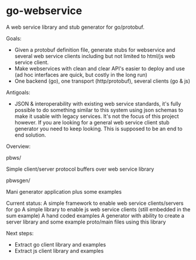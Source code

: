 go-webservice
=============

A web service library and stub generator for go/protobuf.

Goals:
* Given a protobuf definition file, generate stubs for webservice and several web service clients including but not limited to html/js web service client.
* Make webservices with clean and clear API's easier to deploy and use (ad hoc interfaces are quick, but costly in the long run)
* One backend (go), one transport (http/protobuf), several clients (go & js)

Antigoals:
* JSON & interoperability with existing web service standards, it's fully possible to do something similar to this system using json schemas to make it usable with legacy services. It's not the focus of this project however. If you are looking for a general web service client stub generator you need to keep looking. This is supposed to be an end to end solution.

Overview:

pbws/

Simple client/server protocol buffers over web service library

pbwsgen/

Mani generator application plus some examples


Current status:
A simple framework to enable web service clients/servers for go
A simple library to enable js web service clients (still embedded in the sum example)
A hand coded examples
A generator with ability to create a server library and some example proto/main files using this library

Next steps:
* Extract go client library and examples
* Extract js client library and examples
